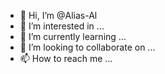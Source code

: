 - 👋 Hi, I’m @Alias-Al
- 👀 I’m interested in ...
- 🌱 I’m currently learning ...
- 💞️ I’m looking to collaborate on ...
- 📫 How to reach me ...

<!---
Alias-Al/Alias-Al is a ✨ special ✨ repository because its `README.md` (this file) appears on your GitHub profile.
You can click the Preview link to take a look at your changes.
--->
